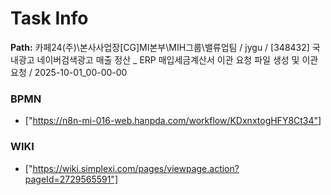 # Task Info

**Path:** 카페24(주)\본사사업장\[CG]MI본부\MIH그룹\밸류업팀 / jygu / [348432] 국내광고 네이버검색광고 매출 정산 _ ERP 매입세금계산서 이관 요청 파일 생성 및 이관 요청 / 2025-10-01_00-00-00

### BPMN
- ["https://n8n-mi-016-web.hanpda.com/workflow/KDxnxtogHFY8Ct34"]

### WIKI
- ["https://wiki.simplexi.com/pages/viewpage.action?pageId=2729565591"]

